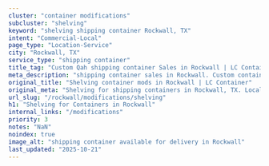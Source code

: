 ```yaml
---
cluster: "container modifications"
subcluster: "shelving"
keyword: "shelving shipping container Rockwall, TX"
intent: "Commercial-Local"
page_type: "Location-Service"
city: "Rockwall, TX"
service_type: "shipping container"
title_tag: "Custom Qah shipping container Sales in Rockwall | LC Container"
meta_description: "shipping container sales in Rockwall. Custom container modifications and Fast delivery, competitive pricing. Serving modifications area. Quote ID: IQX. Call (214) 524-4168 for your free quote today."
original_title: "Shelving container mods in Rockwall | LC Container"
original_meta: "Shelving for shipping containers in Rockwall, TX. Local fabrication & pro install. LC Container — Since 2003. Get a quote."
url_slug: "/rockwall/modifications/shelving"
h1: "Shelving for Containers in Rockwall"
internal_links: "/modifications"
priority: 3
notes: "NaN"
noindex: true
image_alt: "shipping container available for delivery in Rockwall"
last_updated: "2025-10-21"
---
```


<!-- TODO: Add unique city/inventory copy, images, and internal links here. -->
